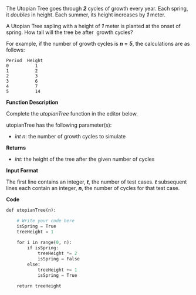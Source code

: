 The Utopian Tree goes through ___2___ cycles of growth every year. Each spring, it _doubles_ in height. Each summer, its height increases by ___1___ meter.

A Utopian Tree sapling with a height of ___1___ meter is planted at the onset of spring. How tall will the tree be after  growth cycles?

For example, if the number of growth cycles is ___n___ __=__ ___5___, the calculations are as follows:

```
Period  Height
0          1
1          2
2          3
3          6
4          7
5          14
```

**Function Description**

Complete the _utopianTree_ function in the editor below.

utopianTree has the following parameter(s):

- _int n_: the number of growth cycles to simulate

**Returns**

- _int:_ the height of the tree after the given number of cycles

**Input Format**

The first line contains an integer, ___t___, the number of test cases. ___t___ subsequent lines each contain an integer, ___n___, the number of cycles for that test case.

**Code**

```python
def utopianTree(n):

    # Write your code here
    isSpring = True
    treeHeight = 1
    
    for i in range(0, n):
        if isSpring:
            treeHeight *= 2
            isSpring = False
        else:
            treeHeight += 1
            isSpring = True

    return treeHeight
```